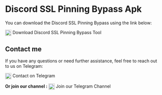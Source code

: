 # Discord SSL Pinning Bypass Apk

You can download the Discord SSL Pinning Bypass using the link below:

<a href="URL_TO_YOUR_TOOL" target="_blank" style="text-decoration: none; color: inherit;">
    <img src="https://cdn-icons-png.flaticon.com/128/2335/2335279.png" alt="Discord Icon" style="vertical-align: middle;" width="20" height="20">
    Download Discord SSL Pinning Bypass Tool
</a>

## Contact me

If you have any questions or need further assistance, feel free to reach out to us on Telegram:

<a href="https://t.me/g_4_q" target="_blank" style="text-decoration: none; color: inherit;">
    <img src="https://cdn-icons-png.flaticon.com/128/906/906377.png" alt="Telegram Icon" style="vertical-align: middle;" width="20" height="20">
    Contact on Telegram
</a>

**Or join our channel :**
<a href="https://t.me/+bAYx_QByWVM1YWEy" target="_blank" style="text-decoration: none; color: inherit;">
    <img src="https://cdn-icons-png.flaticon.com/128/906/906377.png" alt="Telegram Icon" style="vertical-align: middle;" width="20" height="20">
    Join our Telegram Channel
</a>
